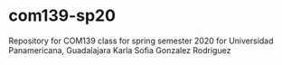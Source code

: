 # com139-sp20
Repository for COM139 class for spring semester 2020 for Universidad Panamericana, Guadalajara
Karla Sofia Gonzalez Rodriguez
